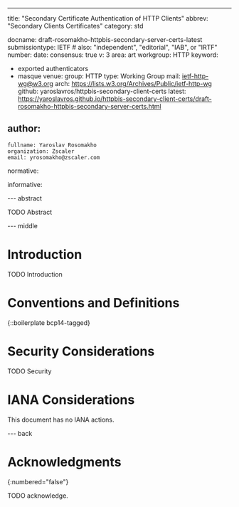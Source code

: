 ---
title: "Secondary Certificate Authentication of HTTP Clients"
abbrev: "Secondary Clients Certificates"
category: std

docname: draft-rosomakho-httpbis-secondary-server-certs-latest
submissiontype: IETF  # also: "independent", "editorial", "IAB", or "IRTF"
number:
date:
consensus: true
v: 3
area: art
workgroup: HTTP
keyword:
 - exported authenticators
 - masque
venue:
  group: HTTP
  type: Working Group
  mail: ietf-http-wg@w3.org
  arch: https://lists.w3.org/Archives/Public/ietf-http-wg
  github: yaroslavros/httpbis-secondary-client-certs
  latest: https://yaroslavros.github.io/httpbis-secondary-client-certs/draft-rosomakho-httpbis-secondary-server-certs.html

author:
 -
    fullname: Yaroslav Rosomakho
    organization: Zscaler
    email: yrosomakho@zscaler.com

normative:

informative:


--- abstract

TODO Abstract


--- middle

# Introduction

TODO Introduction


# Conventions and Definitions

{::boilerplate bcp14-tagged}


# Security Considerations

TODO Security


# IANA Considerations

This document has no IANA actions.


--- back

# Acknowledgments
{:numbered="false"}

TODO acknowledge.
